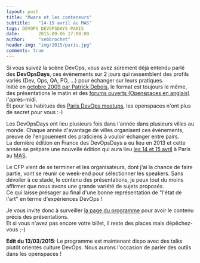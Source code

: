 ```yaml
---
layout: post
title: "Mware et les conteneurs"
subtitle:   "14-15 avril au MAS"
tags: DEVOPS DEVOPSDAYS PARIS
date:       2015-09-06 17:00:00
author:     "sebbrochet"
header-img: "img/2015/paris.jpg"
comments: true
---
```


Si vous suivez la scène DevOps, vous avez sûrement déjà entendu parlé des **DevOpsDays**, ces évènements sur 2 jours qui rassemblent des profils variés (Dev, Ops, QA, PO, ...) pour échanger sur leurs pratiques.  
Initié en [octobre 2009 par Patrick Debois](http://www.infoq.com/news/2014/12/5-years-devops-days-qa), le format est toujours le même, des présentations le matin et des [forums ouverts (Openspaces en anglais)](http://fr.wikipedia.org/wiki/M%C3%A9thodologie_Forum_Ouvert) l'après-midi.  
Et pour les habitués des [Paris DevOps meetups](http://parisdevops.fr/meetups.html), les openspaces n'ont plus de secret pour vous :-)  

Les DevOpsDays ont lieu plusieurs fois dans l'année dans plusieurs villes au monde. Chaque année d'avantage de villes organisent ces évènements, preuve de l'engouement des praticiens à vouloir échanger entre pairs.  
La dernière édition en France des DevOpsDays a eu lieu en 2013 et cette année se prépare une nouvelle édition qui aura lieu [les 14 et 15 avril](http://www.devopsdays.org/events/2015-paris/) à Paris au [MAS](http://www.mas-paris.fr/informations.html).  

Le CFP vient de se terminer et les organisateurs, dont j'ai la chance de faire partie, vont se réunir ce week-end pour sélectionner les speakers. Sans dévoiler à ce stade, le contenu des présentations, je peux tout du moins affirmer que nous avons une grande variété de sujets proposés.  
Ce qui laisse présager au final d'une bonne représentation de "l'état de l'art" en terme d'expériences DevOps !  

Je vous invite donc à surveiller [la page du programme](http://www.devopsdays.org/events/2015-paris/program/) pour avoir le contenu précis des présentations.  
Et si vous n'avez pas encore votre billet, il reste des places mais dépêchez-vous ;-)  
  
**Edit du 13/03/2015**: Le programme est maintenant dispo avec des talks plutôt orientés culture DevOps. Nous aurons l'occasion de parler des outils dans les openspaces !

